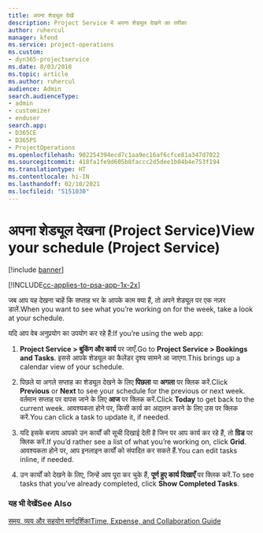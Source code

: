 ```yaml
---
title: अपना शेड्यूल देखें
description: Project Service में अपना शेड्यूल देखने का तरीका
author: ruhercul
manager: kfend
ms.service: project-operations
ms.custom:
- dyn365-projectservice
ms.date: 8/03/2018
ms.topic: article
ms.author: ruhercul
audience: Admin
search.audienceType:
- admin
- customizer
- enduser
search.app:
- D365CE
- D365PS
- ProjectOperations
ms.openlocfilehash: 902254394ecd7c1aa9ec16af6cfce81a347d7022
ms.sourcegitcommit: 418fa1fe9d605b8faccc2d5dee1b04b4e753f194
ms.translationtype: HT
ms.contentlocale: hi-IN
ms.lasthandoff: 02/10/2021
ms.locfileid: "5151030"
---
```

# <a name="view-your-schedule-project-service"></a><span data-ttu-id="f7042-103">अपना शेड्यूल देखना (Project Service)</span><span class="sxs-lookup"><span data-stu-id="f7042-103">View your schedule (Project Service)</span></span>

[!include [banner](../includes/psa-now-project-operations.md)]

[!INCLUDE[cc-applies-to-psa-app-1x-2x](../includes/cc-applies-to-psa-app-1x-2x.md)]

<span data-ttu-id="f7042-104">जब आप यह देखना चाहें कि सप्ताह भर के आपके काम क्या हैं, तो अपने शेड्यूल पर एक नज़र डालें.</span><span class="sxs-lookup"><span data-stu-id="f7042-104">When you want to see what you’re working on for the week, take a look at your schedule.</span></span>  
  
 <span data-ttu-id="f7042-105">यदि आप वेब अनुप्रयोग का उपयोग कर रहे हैं:</span><span class="sxs-lookup"><span data-stu-id="f7042-105">If you’re using the web app:</span></span>  
  
1.  <span data-ttu-id="f7042-106">**Project Service > बुकिंग और कार्य** पर जाएँ.</span><span class="sxs-lookup"><span data-stu-id="f7042-106">Go to **Project Service > Bookings and Tasks**.</span></span> <span data-ttu-id="f7042-107">इससे आपके शेड्यूल का कैलेंडर दृश्य सामने आ जाएगा.</span><span class="sxs-lookup"><span data-stu-id="f7042-107">This brings up a calendar view of your schedule.</span></span>  
  
2.  <span data-ttu-id="f7042-108">पिछले या अगले सप्ताह का शेड्यूल देखने के लिए **पिछला** या **अगला** पर क्लिक करें.</span><span class="sxs-lookup"><span data-stu-id="f7042-108">Click **Previous** or **Next** to see your schedule for the previous or next week.</span></span> <span data-ttu-id="f7042-109">वर्तमान सप्ताह पर वापस जाने के लिए **आज** पर क्लिक करें.</span><span class="sxs-lookup"><span data-stu-id="f7042-109">Click **Today** to get back to the current week.</span></span> <span data-ttu-id="f7042-110">आवश्यकता होने पर, किसी कार्य का अद्यतन करने के लिए उस पर क्लिक करें.</span><span class="sxs-lookup"><span data-stu-id="f7042-110">You can click a task to update it, if needed.</span></span>  
  
3.  <span data-ttu-id="f7042-111">यदि इसके बजाय आपको उन कार्यों की सूची दिखाई देती है जिन पर आप कार्य कर रहे हैं, तो **ग्रिड** पर क्लिक करें.</span><span class="sxs-lookup"><span data-stu-id="f7042-111">If you’d rather see a list of what you’re working on, click **Grid**.</span></span> <span data-ttu-id="f7042-112">आवश्यकता होने पर, आप इनलाइन कार्यों को संपादित कर सकते हैं.</span><span class="sxs-lookup"><span data-stu-id="f7042-112">You can edit tasks inline, if needed.</span></span>  
  
4.  <span data-ttu-id="f7042-113">उन कार्यों को देखने के लिए, जिन्हें आप पूरा कर चुके हैं, **पूर्ण हुए कार्य दिखाएँ** पर क्लिक करें.</span><span class="sxs-lookup"><span data-stu-id="f7042-113">To see tasks that you’ve already completed, click **Show Completed Tasks**.</span></span>  
  
### <a name="see-also"></a><span data-ttu-id="f7042-114">यह भी देखें</span><span class="sxs-lookup"><span data-stu-id="f7042-114">See Also</span></span>  
 [<span data-ttu-id="f7042-115">समय, व्यय और सहयोग मार्गदर्शिका</span><span class="sxs-lookup"><span data-stu-id="f7042-115">Time, Expense, and Collaboration Guide</span></span>](../psa/time-expense-collaboration-guide.md)
